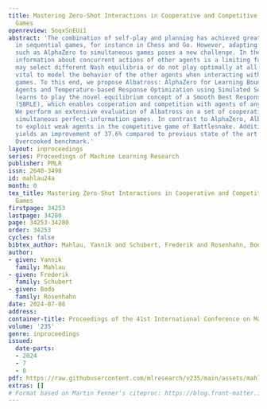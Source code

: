 ```yaml
---
title: Mastering Zero-Shot Interactions in Cooperative and Competitive Simultaneous
  Games
openreview: SoqxSnEUi1
abstract: 'The combination of self-play and planning has achieved great successes
  in sequential games, for instance in Chess and Go. However, adapting algorithms
  such as AlphaZero to simultaneous games poses a new challenge. In these games, missing
  information about concurrent actions of other agents is a limiting factor as they
  may select different Nash equilibria or do not play optimally at all. Thus, it is
  vital to model the behavior of the other agents when interacting with them in simultaneous
  games. To this end, we propose Albatross: AlphaZero for Learning Bounded-rational
  Agents and Temperature-based Response Optimization using Simulated Self-play. Albatross
  learns to play the novel equilibrium concept of a Smooth Best Response Logit Equilibrium
  (SBRLE), which enables cooperation and competition with agents of any playing strength.
  We perform an extensive evaluation of Albatross on a set of cooperative and competitive
  simultaneous perfect-information games. In contrast to AlphaZero, Albatross is able
  to exploit weak agents in the competitive game of Battlesnake. Additionally, it
  yields an improvement of 37.6% compared to previous state of the art in the cooperative
  Overcooked benchmark.'
layout: inproceedings
series: Proceedings of Machine Learning Research
publisher: PMLR
issn: 2640-3498
id: mahlau24a
month: 0
tex_title: Mastering Zero-Shot Interactions in Cooperative and Competitive Simultaneous
  Games
firstpage: 34253
lastpage: 34280
page: 34253-34280
order: 34253
cycles: false
bibtex_author: Mahlau, Yannik and Schubert, Frederik and Rosenhahn, Bodo
author:
- given: Yannik
  family: Mahlau
- given: Frederik
  family: Schubert
- given: Bodo
  family: Rosenhahn
date: 2024-07-08
address:
container-title: Proceedings of the 41st International Conference on Machine Learning
volume: '235'
genre: inproceedings
issued:
  date-parts:
  - 2024
  - 7
  - 8
pdf: https://raw.githubusercontent.com/mlresearch/v235/main/assets/mahlau24a/mahlau24a.pdf
extras: []
# Format based on Martin Fenner's citeproc: https://blog.front-matter.io/posts/citeproc-yaml-for-bibliographies/
---
```

